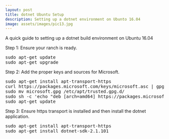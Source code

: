 ```yaml
---
layout: post
title: dotnet Ubuntu Setup
description: Setting up a dotnet environment on Ubunto 16.04
image: assets/images/pic13.jpg
---
```




A quick guide to setting up a dotnet build environment on Ubuntu 16.04

Step 1: Ensure your ranch is ready.
<pre>
sudo apt-get update
sudo apt-get upgrade 
</pre>
Step 2: Add the proper keys and sources for Microsoft.
<pre>
sudo apt-get install apt-transport-https
curl https://packages.microsoft.com/keys/microsoft.asc | gpg --deamor > microsoft.gpg
sudo mv microsoft.gpg /etc/apt/trusted.gpg.d/
sudo sh -c 'echo "deb [arch=amd64] https://packages.microsoft.com/repos/microsoft-ubuntu-xenial-prod xenial main" > /etc/apt/sources.list.d/dotnetdev.list'
sudo apt-get update
</pre>
Step 3: Ensure https transport is installed and then install the dotnet application.
<pre>
sudo apt-get install apt-transport-https
sudo apt-get install dotnet-sdk-2.1.101
</pre>

